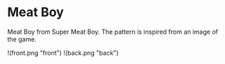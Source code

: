 
# Meat Boy

Meat Boy from Super Meat Boy. The pattern is inspired from an image of the game.

!(front.png "front") !(back.png "back")